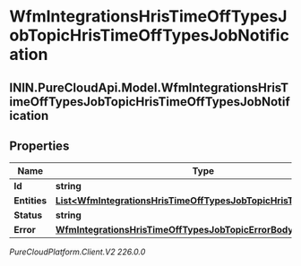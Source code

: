# WfmIntegrationsHrisTimeOffTypesJobTopicHrisTimeOffTypesJobNotification

## ININ.PureCloudApi.Model.WfmIntegrationsHrisTimeOffTypesJobTopicHrisTimeOffTypesJobNotification

## Properties

|Name | Type | Description | Notes|
|------------ | ------------- | ------------- | -------------|
| **Id** | **string** |  | [optional] |
| **Entities** | [**List&lt;WfmIntegrationsHrisTimeOffTypesJobTopicHrisTimeOffType&gt;**](WfmIntegrationsHrisTimeOffTypesJobTopicHrisTimeOffType) |  | [optional] |
| **Status** | **string** |  | [optional] |
| **Error** | [**WfmIntegrationsHrisTimeOffTypesJobTopicErrorBody**](WfmIntegrationsHrisTimeOffTypesJobTopicErrorBody) |  | [optional] |



_PureCloudPlatform.Client.V2 226.0.0_
